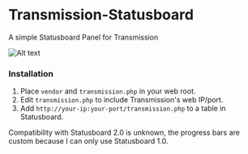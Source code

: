 # Transmission-Statusboard
A simple Statusboard Panel for Transmission

![Alt text](http://i.imgur.com/MqONwor.png "Demo")
### Installation

1. Place ` vendor ` and ` transmission.php ` in your web root.
2. Edit ` transmission.php ` to include Transmission's web IP/port.
3. Add `http://your-ip:your-port/transmission.php` to a table in Statusboard. 

Compatibility with Statusboard 2.0 is unknown, the progress bars are custom because I can only use Statusboard 1.0.
